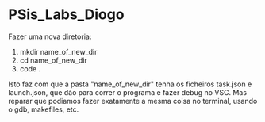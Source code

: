 # PSis_Labs_Diogo

Fazer uma nova diretoria:

1. mkdir name_of_new_dir
2. cd name_of_new_dir
3. code . 

Isto faz com que a pasta "name_of_new_dir" tenha os ficheiros task.json e launch.json, que dão para correr o programa e fazer debug no VSC. Mas reparar que podiamos fazer exatamente a mesma coisa no terminal, usando o gdb, makefiles, etc.